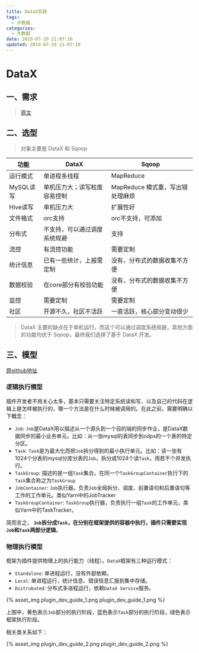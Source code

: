 ```yaml
---
title: DataX实践
tags:
  - 大数据
categories:
  - 大数据
date: 2019-07-20 21:07:10
updated: 2019-07-20 21:07:10
---
```


# DataX

## 一、需求

> [原文](https://www.jianshu.com/p/c789711dc2fe)

## 二、选型

> 对象主要是 DataX 和 Sqoop

功能 | DataX | Sqoop
---|--- |--- 
运行模式 | 单进程多线程 | MapReduce
MySQL读写 | 单机压力大；读写粒度容易控制 | MapReduce 模式重，写出错处理麻烦
Hive读写 | 单机压力大 | 扩展性好
文件格式 | orc支持 | orc不支持，可添加
分布式 | 不支持，可以通过调度系统规避 | 支持
流控 | 有流控功能 | 需要定制
统计信息 | 已有一些统计，上报需定制 | 没有，分布式的数据收集不方便
数据校验 | 在core部分有校验功能 | 没有，分布式的数据收集不方便
监控 | 需要定制 | 需要定制
社区 | 开源不久，社区不活跃 | 一直活跃，核心部分变动很少

> DataX 主要的缺点在于单机运行，而这个可以通过调度系统规避，其他方面的功能均优于 Sqoop，最终我们选择了基于 DataX 开发。


## 三、模型
[原github地址](https://github.com/alibaba/DataX)

### 逻辑执行模型

插件开发者不用关心太多，基本只需要关注特定系统读和写，以及自己的代码在逻辑上是怎样被执行的，哪一个方法是在什么时候被调用的。在此之前，需要明确以下概念：

- `Job`: `Job`是DataX用以描述从一个源头到一个目的端的同步作业，是DataX数据同步的最小业务单元。比如：从一张mysql的表同步到odps的一个表的特定分区。
- `Task`: `Task`是为最大化而把`Job`拆分得到的最小执行单元。比如：读一张有1024个分表的mysql分库分表的`Job`，拆分成1024个读`Task`，用若干个并发执行。
- `TaskGroup`:  描述的是一组`Task`集合。在同一个`TaskGroupContainer`执行下的`Task`集合称之为`TaskGroup`
- `JobContainer`:  `Job`执行器，负责`Job`全局拆分、调度、前置语句和后置语句等工作的工作单元。类似Yarn中的JobTracker
- `TaskGroupContainer`: `TaskGroup`执行器，负责执行一组`Task`的工作单元，类似Yarn中的TaskTracker。

简而言之， **`Job`拆分成`Task`，在分别在框架提供的容器中执行，插件只需要实现`Job`和`Task`两部分逻辑**。

### 物理执行模型

框架为插件提供物理上的执行能力（线程）。`DataX`框架有三种运行模式：

- `Standalone`: 单进程运行，没有外部依赖。
- `Local`: 单进程运行，统计信息、错误信息汇报到集中存储。
- `Distrubuted`: 分布式多进程运行，依赖`DataX Service`服务。

{% asset_img plugin_dev_guide_1.png plugin_dev_guide_1.png %}

上图中，黄色表示`Job`部分的执行阶段，蓝色表示`Task`部分的执行阶段，绿色表示框架执行阶段。

相关类关系如下：

{% asset_img plugin_dev_guide_2.png plugin_dev_guide_2.png %}
